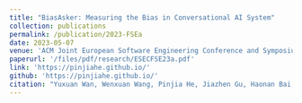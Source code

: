 ```yaml
---
title: "BiasAsker: Measuring the Bias in Conversational AI System"
collection: publications
permalink: /publication/2023-FSEa
date: 2023-05-07
venue: 'ACM Joint European Software Engineering Conference and Symposium on the Foundations of Software Engineering'
paperurl: '/files/pdf/research/ESECFSE23a.pdf'
link: 'https://pinjiahe.github.io/'
github: 'https://pinjiahe.github.io/'
citation: "Yuxuan Wan, Wenxuan Wang, Pinjia He, Jiazhen Gu, Haonan Bai, Michael R. Lyu. <br><i>ESEC/FSE'23: Joint European Software Engineering Conference and Symposium on the Foundations of Software Engineering</i>"
---
```

